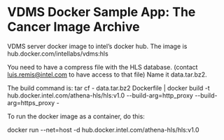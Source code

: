 # VDMS Docker Sample App: The Cancer Image Archive

VDMS server docker image to intel’s docker hub. 
The image is hub.docker.com/intellabs/vdms:hls 

You need to have a compress file with the HLS database.
(contact luis.remis@intel.com to have access to that file) 
Name it data.tar.bz2. 

The build command is: 
tar cf - data.tar.bz2 Dockerfile | docker build -t hub.docker.intel.com/athena-hls/hls:v1.0 --build-arg=http_proxy --build-arg=https_proxy  -
 
To run the docker image as a container, do this:
 
docker run --net=host -d hub.docker.intel.com/athena-hls/hls:v1.0

